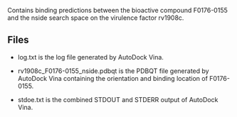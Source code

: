 Contains binding predictions between the bioactive compound F0176-0155 and the nside search space on the virulence factor rv1908c.

## Files

- log.txt is the log file generated by AutoDock Vina.

- rv1908c_F0176-0155_nside.pdbqt is the PDBQT file generated by AutoDock Vina containing the orientation and binding location of F0176-0155.

- stdoe.txt is the combined STDOUT and STDERR output of AutoDock Vina.

